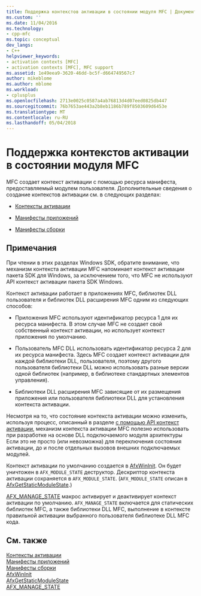 ```yaml
---
title: Поддержка контекстов активации в состоянии модуля MFC | Документы Microsoft
ms.custom: ''
ms.date: 11/04/2016
ms.technology:
- cpp-mfc
ms.topic: conceptual
dev_langs:
- C++
helpviewer_keywords:
- activation contexts [MFC]
- activation contexts [MFC], MFC support
ms.assetid: 1e49eea9-3620-46dd-bc5f-d664749567c7
author: mikeblome
ms.author: mblome
ms.workload:
- cplusplus
ms.openlocfilehash: 2713e0025c0587a4ab76813d4d07eed0825db447
ms.sourcegitcommit: 76b7653ae443a2b8eb1186b789f8503609d6453e
ms.translationtype: MT
ms.contentlocale: ru-RU
ms.lasthandoff: 05/04/2018
---
```

# <a name="support-for-activation-contexts-in-the-mfc-module-state"></a>Поддержка контекстов активации в состоянии модуля MFC
MFC создает контекст активации с помощью ресурса манифеста, предоставляемый модулем пользователя. Дополнительные сведения о создание контекстов активации см. в следующих разделах:  
  
-   [Контексты активации](http://msdn.microsoft.com/library/aa374153)  
  
-   [Манифесты приложений](http://msdn.microsoft.com/library/aa374191)  
  
-   [Манифесты сборки](http://msdn.microsoft.com/library/aa374219)  
  
## <a name="remarks"></a>Примечания  
 При чтении в этих разделах Windows SDK, обратите внимание, что механизм контекста активации MFC напоминает контекст активации пакета SDK для Windows, за исключением того, что MFC не используют API контекст активации пакета SDK Windows.  
  
 Контекст активации работает в приложениях MFC, библиотек DLL пользователя и библиотек DLL расширения MFC одним из следующих способов:  
  
-   Приложения MFC используют идентификатор ресурса 1 для их ресурса манифеста. В этом случае MFC не создает свой собственный контекст активации, но использует контекст приложения по умолчанию.  
  
-   Пользователь MFC DLL использовать идентификатор ресурса 2 для их ресурса манифеста. Здесь MFC создает контекст активации для каждой библиотеки DLL, пользователя, поэтому другого пользователя библиотеки DLL можно использовать разные версии одной библиотек (например, в библиотеке стандартных элементов управления).  
  
-   Библиотеки DLL расширения MFC зависящие от их размещения приложения или пользователя библиотеки DLL для установления контекста активации.  
  
 Несмотря на то, что состояние контекста активации можно изменить, используя процесс, описанный в разделе [с помощью API контекст активации](http://msdn.microsoft.com/library/aa376620), механизм контекста активации MFC полезно использовать при разработке на основе DLL подключаемого модуля архитектуры Если это не просто (или невозможна) для переключения состояния активации, до и после отдельных вызовов внешних подключаемых модулей.  
  
 Контекст активации по умолчанию создается в [AfxWinInit](../mfc/reference/application-information-and-management.md#afxwininit). Он будет уничтожен в `AFX_MODULE_STATE` деструктор. Дескриптор контекста активации сохраняется в `AFX_MODULE_STATE`. (`AFX_MODULE_STATE` описан в [AfxGetStaticModuleState](reference/extension-dll-macros.md#afxgetstaticmodulestate).)  
  
 [AFX_MANAGE_STATE](reference/extension-dll-macros.md#afx_manage_state) макрос активирует и деактивирует контекст активации по умолчанию. `AFX_MANAGE_STATE` включается для статических библиотек MFC, а также библиотеки DLL MFC, выполнение в контексте правильной активации выбранного пользователя библиотеке DLL MFC кода.  
  
## <a name="see-also"></a>См. также  
 [Контексты активации](http://msdn.microsoft.com/library/aa374153)   
 [Манифесты приложений](http://msdn.microsoft.com/library/aa374191)   
 [Манифесты сборки](http://msdn.microsoft.com/library/aa374219)   
 [AfxWinInit](../mfc/reference/application-information-and-management.md#afxwininit)   
 [AfxGetStaticModuleState](reference/extension-dll-macros.md#afxgetstaticmodulestate)   
 [AFX_MANAGE_STATE](reference/extension-dll-macros.md#afx_manage_state)


